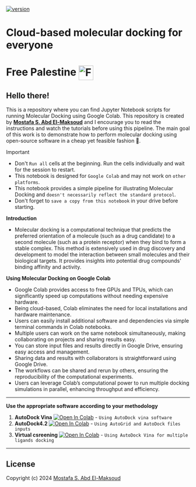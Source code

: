 [![version](https://img.shields.io/badge/version-1.0v-orange)](https://github.com/mabdelmaksoud53/AutoDock-Notebooks)


# **Cloud-based molecular docking for everyone** 
# **Free Palestine** <a> <img src="https://img.icons8.com/?size=100&id=56525&format=png&color=000000" align = center width="40" alt="Free Palestine">
</a> 


## Hello there!

This is a repository where you can find Jupyter Notebook scripts for running Molecular Docking using Google Colab. This repository is created by [**Mostafa S. Abd El-Maksoud**](https://github.com/mabdelmaksoud53) and I encourage you to read the instructions and watch the tutorials before using this pipeline.
The main goal of this work is to demonstrate how to perform molecular docking using open-source software in a cheap yet feasible fashion 🚀.

> [!IMPORTANT]
> - Don't  `Run all` cells at the beginning. Run the cells individually and wait for the session to restart.
> - This notebook is designed for `Google Colab` and may not work on `other platforms`.
> - This notebook provides a simple pipeline for illustrating Molecular Docking and `doesn't necessarily reflect the standard protocol`.
> - Don't forget to `save a copy from this notebook` in your drive before starting.


**Introduction**
- Molecular docking is a computational technique that predicts the preferred orientation of a molecule (such as a drug candidate) to a second molecule (such as a protein receptor) when they bind to form a stable complex. This method is extensively used in drug discovery and development to model the interaction between small molecules and their biological targets. It provides insights into potential drug compounds' binding affinity and activity.

**Using Molecular Docking on Google Colab**
- Google Colab provides access to free GPUs and TPUs, which can significantly speed up computations without needing expensive hardware.
- Being cloud-based, Colab eliminates the need for local installations and hardware maintenance.
- Users can easily install additional software and dependencies via simple terminal commands in Colab notebooks.
- Multiple users can work on the same notebook simultaneously, making collaborating on projects and sharing results easy.
- You can store input files and results directly in Google Drive, ensuring easy access and management.
- Sharing data and results with collaborators is straightforward using Google Drive.
- The workflows can be shared and rerun by others, ensuring the reproducibility of the computational experiments.
- Users can leverage Colab’s computational power to run multiple docking simulations in parallel, enhancing throughput and efficiency.
---

**Use the appropriate software according to your methodology**
1. **AutoDock Vina** [![Open In Colab](https://colab.research.google.com/assets/colab-badge.svg)]([https://colab.research.google.com/github/mabdelmaksoud53/VinaDock-Notebooks/blob/main/Autodock_vina.ipynb])  - `Using AutoDock vina software`
2. **AutoDock4.2** [![Open In Colab](https://colab.research.google.com/assets/colab-badge.svg)]([https://colab.research.google.com/github/mabdelmaksoud53/VinaDock-Notebooks/blob/main/AD4_Notebook.ipynb](https://colab.research.google.com/github/mabdelmaksoud53/VinaDock-Notebooks/blob/main/AutoDock4_2.ipynb)) - `Using AutoGrid and AutoDock files inputs`
3.  **Virtual csreening** [![Open In Colab](https://colab.research.google.com/assets/colab-badge.svg)](https://github.com/mabdelmaksoud53/AutoDock-Notebooks/blob/main/Virtual%20Screening/Multiple_ligand_docking.ipynb) - `Using AutoDock Vina for multiple ligands docking`


---
## License
Copyright (c) 2024 [Mostafa S. Abd El-Maksoud](https://github.com/mabdelmaksoud53)

